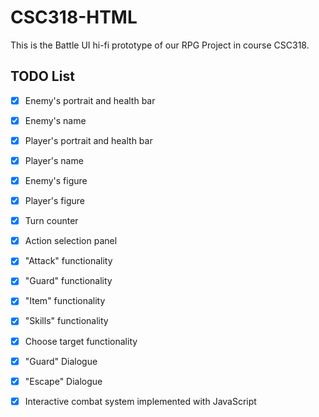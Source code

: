 # CSC318-HTML
This is the Battle UI hi-fi prototype of our RPG Project in course CSC318.

## TODO List
- [x] Enemy's portrait and health bar
- [x] Enemy's name
- [x] Player's portrait and health bar
- [x] Player's name
- [x] Enemy's figure
- [x] Player's figure
- [x] Turn counter
- [x] Action selection panel
- [x] "Attack" functionality
- [x] "Guard" functionality
- [X] "Item" functionality
- [X] "Skills" functionality
- [x] Choose target functionality
- [x] "Guard" Dialogue
- [x] "Escape" Dialogue
- [x] Interactive combat system implemented with JavaScript

